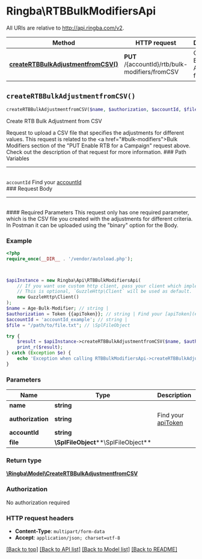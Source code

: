 # Ringba\RTBBulkModifiersApi

All URIs are relative to http://api.ringba.com/v2.

Method | HTTP request | Description
------------- | ------------- | -------------
[**createRTBBulkAdjustmentfromCSV()**](RTBBulkModifiersApi.md#createRTBBulkAdjustmentfromCSV) | **PUT** /{accountId}/rtb/bulk-modifiers/fromCSV | Create RTB Bulk Adjustment from CSV


## `createRTBBulkAdjustmentfromCSV()`

```php
createRTBBulkAdjustmentfromCSV($name, $authorization, $accountId, $file): \Ringba\Model\CreateRTBBulkAdjustmentfromCSV
```

Create RTB Bulk Adjustment from CSV

Request to upload a CSV file that specifies the adjustments for different values. This request is related to the <a href=\"#bulk-modifiers\">Bulk Modifiers</a> section of the \"PUT Enable RTB for a Campaign\" request above. Check out the description of that request for more information.  ### Path Variables  <hr> <br>  ``accountId`` Find your [accountId](#get-your-account-information) <br>   ### Request Body <hr> <br>  #### Required Parameters  This request only has one required parameter, which is the CSV file you created with the adjustments for different criteria. In Postman it can be uploaded using the \"binary\" option for the Body.

### Example

```php
<?php
require_once(__DIR__ . '/vendor/autoload.php');



$apiInstance = new Ringba\Api\RTBBulkModifiersApi(
    // If you want use custom http client, pass your client which implements `GuzzleHttp\ClientInterface`.
    // This is optional, `GuzzleHttp\Client` will be used as default.
    new GuzzleHttp\Client()
);
$name = Age-Bulk-Modifier; // string | 
$authorization = Token {{apiToken}}; // string | Find your [apiToken](#get-or-create-api-token)
$accountId = 'accountId_example'; // string | 
$file = "/path/to/file.txt"; // \SplFileObject

try {
    $result = $apiInstance->createRTBBulkAdjustmentfromCSV($name, $authorization, $accountId, $file);
    print_r($result);
} catch (Exception $e) {
    echo 'Exception when calling RTBBulkModifiersApi->createRTBBulkAdjustmentfromCSV: ', $e->getMessage(), PHP_EOL;
}
```

### Parameters

Name | Type | Description  | Notes
------------- | ------------- | ------------- | -------------
 **name** | **string**|  |
 **authorization** | **string**| Find your [apiToken](#get-or-create-api-token) |
 **accountId** | **string**|  |
 **file** | **\SplFileObject****\SplFileObject**|  |

### Return type

[**\Ringba\Model\CreateRTBBulkAdjustmentfromCSV**](../Model/CreateRTBBulkAdjustmentfromCSV.md)

### Authorization

No authorization required

### HTTP request headers

- **Content-Type**: `multipart/form-data`
- **Accept**: `application/json; charset=utf-8`

[[Back to top]](#) [[Back to API list]](../../README.md#endpoints)
[[Back to Model list]](../../README.md#models)
[[Back to README]](../../README.md)

